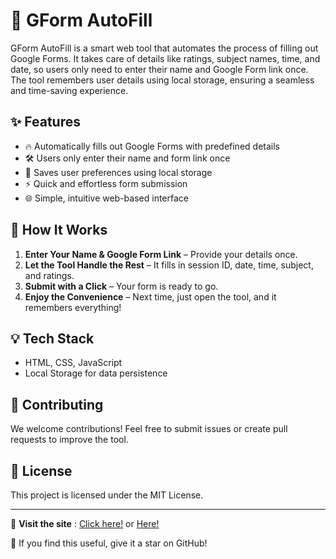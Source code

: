 # 🚀 GForm AutoFill

GForm AutoFill is a smart web tool that automates the process of filling out Google Forms. It takes care of details like ratings, subject names, time, and date, so users only need to enter their name and Google Form link once. The tool remembers user details using local storage, ensuring a seamless and time-saving experience.

## ✨ Features

- 🔥 Automatically fills out Google Forms with predefined details
- 🛠️ Users only enter their name and form link once
- 💾 Saves user preferences using local storage
- ⚡ Quick and effortless form submission
- 🌐 Simple, intuitive web-based interface

## 📌 How It Works

1. **Enter Your Name & Google Form Link** – Provide your details once.
2. **Let the Tool Handle the Rest** – It fills in session ID, date, time, subject, and ratings.
3. **Submit with a Click** – Your form is ready to go.
4. **Enjoy the Convenience** – Next time, just open the tool, and it remembers everything!

## 💡 Tech Stack

- HTML, CSS, JavaScript
- Local Storage for data persistence

## 🤝 Contributing

We welcome contributions! Feel free to submit issues or create pull requests to improve the tool.

## 📜 License

This project is licensed under the MIT License.

---

🔗 **Visit the site** : [Click here!](https://codeswithrobi.github.io/GFormFiller/) or [Here!](https://visalan-h.github.io/GFormFiller/)

🌟 If you find this useful, give it a star on GitHub!
